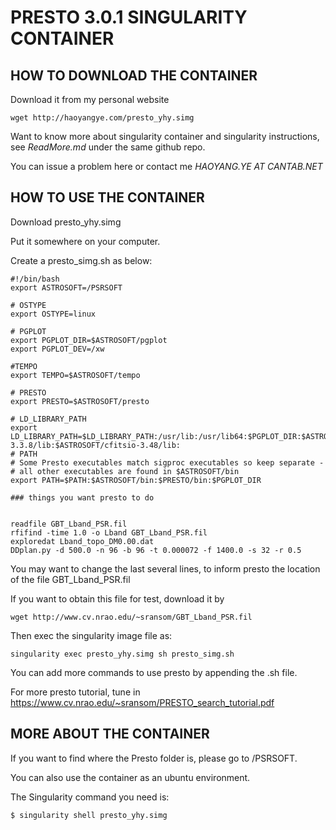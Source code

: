 # PRESTO 3.0.1 SINGULARITY CONTAINER

## HOW TO DOWNLOAD THE CONTAINER

Download it from my personal website

```
wget http://haoyangye.com/presto_yhy.simg
```

Want to know more about singularity container and singularity instructions, see *ReadMore.md* under the same github repo.

You can issue a problem here or contact me *HAOYANG.YE AT CANTAB.NET*


## HOW TO USE THE CONTAINER

Download presto_yhy.simg 

Put it somewhere on your computer.

Create a presto_simg.sh as below:

```
#!/bin/bash
export ASTROSOFT=/PSRSOFT

# OSTYPE
export OSTYPE=linux

# PGPLOT
export PGPLOT_DIR=$ASTROSOFT/pgplot
export PGPLOT_DEV=/xw

#TEMPO
export TEMPO=$ASTROSOFT/tempo

# PRESTO
export PRESTO=$ASTROSOFT/presto

# LD_LIBRARY_PATH
export LD_LIBRARY_PATH=$LD_LIBRARY_PATH:/usr/lib:/usr/lib64:$PGPLOT_DIR:$ASTROSOFT/lib:$PRESTO/lib:$ASTROSOFT/fftw-3.3.8/lib:$ASTROSOFT/cfitsio-3.48/lib:
# PATH
# Some Presto executables match sigproc executables so keep separate -
# all other executables are found in $ASTROSOFT/bin
export PATH=$PATH:$ASTROSOFT/bin:$PRESTO/bin:$PGPLOT_DIR

### things you want presto to do


readfile GBT_Lband_PSR.fil
rfifind -time 1.0 -o Lband GBT_Lband_PSR.fil
exploredat Lband_topo_DM0.00.dat
DDplan.py -d 500.0 -n 96 -b 96 -t 0.000072 -f 1400.0 -s 32 -r 0.5
```

You may want to change the last several lines, to inform presto the location of the file GBT_Lband_PSR.fil

If you want to obtain this file for test, download it by
```
wget http://www.cv.nrao.edu/~sransom/GBT_Lband_PSR.fil
```

Then exec the singularity image file as:

```
singularity exec presto_yhy.simg sh presto_simg.sh
```

You can add more commands to use presto by appending the .sh file. 

For more presto tutorial, tune in https://www.cv.nrao.edu/~sransom/PRESTO_search_tutorial.pdf


## MORE ABOUT THE CONTAINER

If you want to find where the Presto folder is, please go to /PSRSOFT.

You can also use the container as an ubuntu environment.

The Singularity command you need is:

```
$ singularity shell presto_yhy.simg

```


